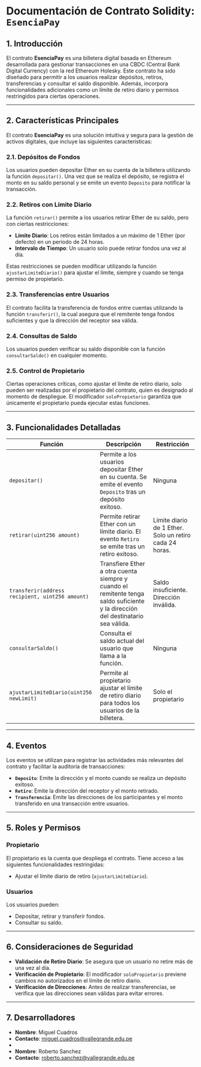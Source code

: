 # Documentación de Contrato Solidity: `EsenciaPay`

## 1. Introducción

El contrato **EsenciaPay** es una billetera digital basada en Ethereum desarrollada para gestionar transacciones en una CBDC (Central Bank Digital Currency) con la red Ethereum Holesky. Este contrato ha sido diseñado para permitir a los usuarios realizar depósitos, retiros, transferencias y consultar el saldo disponible. Además, incorpora funcionalidades adicionales como un límite de retiro diario y permisos restringidos para ciertas operaciones.

---

## 2. Características Principales

El contrato **EsenciaPay** es una solución intuitiva y segura para la gestión de activos digitales, que incluye las siguientes características:

### 2.1. Depósitos de Fondos
Los usuarios pueden depositar Ether en su cuenta de la billetera utilizando la función `depositar()`. Una vez que se realiza el depósito, se registra el monto en su saldo personal y se emite un evento `Deposito` para notificar la transacción.

### 2.2. Retiros con Límite Diario
La función `retirar()` permite a los usuarios retirar Ether de su saldo, pero con ciertas restricciones:
- **Límite Diario**: Los retiros están limitados a un máximo de 1 Ether (por defecto) en un período de 24 horas.
- **Intervalo de Tiempo**: Un usuario solo puede retirar fondos una vez al día.

Estas restricciones se pueden modificar utilizando la función `ajustarLimiteDiario()` para ajustar el límite, siempre y cuando se tenga permiso de propietario.

### 2.3. Transferencias entre Usuarios
El contrato facilita la transferencia de fondos entre cuentas utilizando la función `transferir()`, la cual asegura que el remitente tenga fondos suficientes y que la dirección del receptor sea válida.

### 2.4. Consultas de Saldo
Los usuarios pueden verificar su saldo disponible con la función `consultarSaldo()` en cualquier momento.

### 2.5. Control de Propietario
Ciertas operaciones críticas, como ajustar el límite de retiro diario, solo pueden ser realizadas por el propietario del contrato, quien es designado al momento de despliegue. El modificador `soloPropietario` garantiza que únicamente el propietario pueda ejecutar estas funciones.

---

## 3. Funcionalidades Detalladas

| **Función**                          | **Descripción**                                                                                                                                                               | **Restricción**                  |
|--------------------------------------|-----------------------------------------------------------------------------------------------------------------------------------------------------------------------------|---------------------------------|
| `depositar()`                        | Permite a los usuarios depositar Ether en su cuenta. Se emite el evento `Deposito` tras un depósito exitoso.                                                                 | Ninguna                         |
| `retirar(uint256 amount)`            | Permite retirar Ether con un límite diario. El evento `Retiro` se emite tras un retiro exitoso.                                                                               | Límite diario de 1 Ether. Solo un retiro cada 24 horas. |
| `transferir(address recipient, uint256 amount)` | Transfiere Ether a otra cuenta siempre y cuando el remitente tenga saldo suficiente y la dirección del destinatario sea válida.                                               | Saldo insuficiente. Dirección inválida. |
| `consultarSaldo()`                   | Consulta el saldo actual del usuario que llama a la función.                                                                                                                 | Ninguna                         |
| `ajustarLimiteDiario(uint256 newLimit)` | Permite al propietario ajustar el límite de retiro diario para todos los usuarios de la billetera.                                                                            | Solo el propietario             |

---

## 4. Eventos

Los eventos se utilizan para registrar las actividades más relevantes del contrato y facilitar la auditoría de transacciones:

- **`Deposito`**: Emite la dirección y el monto cuando se realiza un depósito exitoso.
- **`Retiro`**: Emite la dirección del receptor y el monto retirado.
- **`Transferencia`**: Emite las direcciones de los participantes y el monto transferido en una transacción entre usuarios.

---

## 5. Roles y Permisos

### Propietario
El propietario es la cuenta que despliega el contrato. Tiene acceso a las siguientes funcionalidades restringidas:
- Ajustar el límite diario de retiro (`ajustarLimiteDiario`).

### Usuarios
Los usuarios pueden:
- Depositar, retirar y transferir fondos.
- Consultar su saldo.

---

## 6. Consideraciones de Seguridad

- **Validación de Retiro Diario**: Se asegura que un usuario no retire más de una vez al día.
- **Verificación de Propietario**: El modificador `soloPropietario` previene cambios no autorizados en el límite de retiro diario.
- **Verificación de Direcciones**: Antes de realizar transferencias, se verifica que las direcciones sean válidas para evitar errores.

---

## 7. Desarrolladores

- **Nombre**: Miguel Cuadros
- **Contacto**: miguel.cuadros@vallegrande.edu.pe
- 
- **Nombre**: Roberto Sanchez
- **Contacto**: roberto.sanchez@vallegrande.edu.pe
